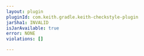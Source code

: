 ```yaml
---
layout: plugin
pluginId: com.keith.gradle.keith-checkstyle-plugin
jarSha1: INVALID
isJarAvailable: true
error: NONE
violations: []

---
```

